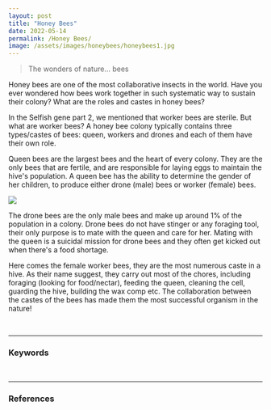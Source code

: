```yaml
---
layout: post
title: "Honey Bees"
date: 2022-05-14
permalink: /Honey Bees/
image: /assets/images/honeybees/honeybees1.jpg
---
```


>The wonders of nature... bees

Honey bees are one of the most collaborative insects in the world. Have you ever wondered how bees work together in such systematic way to sustain their colony? What are the roles and castes in honey bees? 

<!--more-->

In the Selfish gene part 2, we mentioned that worker bees are sterile. But what are worker bees? A honey bee colony typically contains three types/castes of bees: queen, workers and drones and each of them have their own role.

Queen bees are the largest bees and the heart of every colony. They are the only bees that are fertile, and are responsible for laying eggs to maintain the hive's population. A queen bee has the ability to determine the gender of her children, to produce either drone (male) bees or worker (female) bees.

![](/iwonder/assets/images/honeybees/beescaste.jpeg)

The drone bees are the only male bees and make up around 1% of the population in a colony. Drone bees do not have stinger or any foraging tool, their only purpose is to mate with the queen and care for her. Mating with the queen is a suicidal mission for drone bees and they often get kicked out when there's a food shortage.

Here comes the female worker bees, they are the most numerous caste in a hive. As their name suggest, they carry out most of the chores, including foraging (looking for food/nectar), feeding the queen, cleaning the cell, guarding the hive, building the wax comp etc. The collaboration between the castes of the bees has made them the most successful organism in the nature!

<br>
<!--Keywords-->
<hr>

### Keywords

<br>
<!--References-->
<hr>

### References
